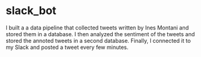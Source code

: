 # slack_bot

I built a a data pipeline that collected tweets written by Ines Montani and stored them in a database. I then analyzed the sentiment of the tweets and stored the annoted tweets in a second database. Finally, I connected it to my Slack and posted a tweet every few minutes. 
